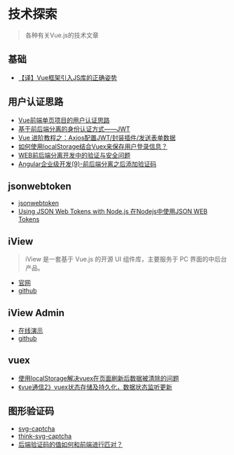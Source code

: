 # 技术探索

> 各种有关Vue.js的技术文章

## 基础

* [【译】Vue框架引入JS库的正确姿势](http://blog.csdn.net/fen747042796/article/details/70660419)

## 用户认证思路

* [Vue前端单页项目的用户认证思路](https://segmentfault.com/q/1010000008430007/a-1020000008465467)
* [基于前后端分离的身份认证方式——JWT](http://blog.csdn.net/riddle1981/article/details/76736518)
* [Vue 进阶教程之：Axios配置JWT/封装插件/发送表单数据](http://www.jianshu.com/p/aeaa353da89b)
* [如何使用localStorage结合Vuex来保存用户登录信息？](https://segmentfault.com/q/1010000012065855)
* [WEB前后端分离开发中的验证与安全问题](http://blog.csdn.net/codercwm/article/details/58607420)
* [Angular企业级开发(9)-前后端分离之后添加验证码](https://zhuanlan.zhihu.com/p/25848610)

## jsonwebtoken

* [jsonwebtoken](https://github.com/auth0/node-jsonwebtoken)
* [Using JSON Web Tokens with Node.js 在Nodejs中使用JSON WEB Tokens](https://cnodejs.org/topic/53c652bfc9507b404446ee40)

## iView

> iView 是一套基于 Vue.js 的开源 UI 组件库，主要服务于 PC 界面的中后台产品。

* [官网](https://www.iviewui.com/)
* [github](https://github.com/iview/iview)

## iView Admin

* [在线演示](https://iview.github.io/iview-admin/#/login)
* [github](https://github.com/iview/iview-admin)

## vuex

* [使用localStorage解决vuex在页面刷新后数据被清除的问题](https://www.cnblogs.com/limengyi/p/6534435.html)
* [《vue通信2》vuex状态存储及持久化，数据状态监听更新](http://www.jianshu.com/p/cd603e148336)

## 图形验证码

* [svg-captcha](https://github.com/lemonce/svg-captcha)
* [think-svg-captcha](https://github.com/thinkjs/think-svg-captcha)
* [后端验证码的值如何和前端进行匹对？](https://segmentfault.com/q/1010000006022962/a-1020000006023034)